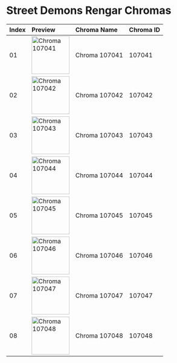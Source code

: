 # Street Demons Rengar Chromas

| Index | Preview | Chroma Name | Chroma ID |
|:---|:---|:---|:---|
| 01 | <img src='https://raw.communitydragon.org/latest/plugins/rcp-be-lol-game-data/global/default/v1/champion-chroma-images/107/107041.png' alt='Chroma 107041' width='100'> | Chroma 107041 | 107041 |
| 02 | <img src='https://raw.communitydragon.org/latest/plugins/rcp-be-lol-game-data/global/default/v1/champion-chroma-images/107/107042.png' alt='Chroma 107042' width='100'> | Chroma 107042 | 107042 |
| 03 | <img src='https://raw.communitydragon.org/latest/plugins/rcp-be-lol-game-data/global/default/v1/champion-chroma-images/107/107043.png' alt='Chroma 107043' width='100'> | Chroma 107043 | 107043 |
| 04 | <img src='https://raw.communitydragon.org/latest/plugins/rcp-be-lol-game-data/global/default/v1/champion-chroma-images/107/107044.png' alt='Chroma 107044' width='100'> | Chroma 107044 | 107044 |
| 05 | <img src='https://raw.communitydragon.org/latest/plugins/rcp-be-lol-game-data/global/default/v1/champion-chroma-images/107/107045.png' alt='Chroma 107045' width='100'> | Chroma 107045 | 107045 |
| 06 | <img src='https://raw.communitydragon.org/latest/plugins/rcp-be-lol-game-data/global/default/v1/champion-chroma-images/107/107046.png' alt='Chroma 107046' width='100'> | Chroma 107046 | 107046 |
| 07 | <img src='https://raw.communitydragon.org/latest/plugins/rcp-be-lol-game-data/global/default/v1/champion-chroma-images/107/107047.png' alt='Chroma 107047' width='100'> | Chroma 107047 | 107047 |
| 08 | <img src='https://raw.communitydragon.org/latest/plugins/rcp-be-lol-game-data/global/default/v1/champion-chroma-images/107/107048.png' alt='Chroma 107048' width='100'> | Chroma 107048 | 107048 |

